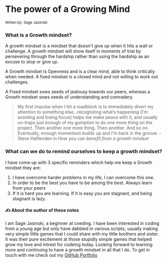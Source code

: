 # The power of a Growing Mind

<sub> Writen by: Sage Jasinski </sub>

### What is a Growth mindset?

  A growth mindset is a mindset that doesn't give up when it hits a wall or challenge. A growth mindset will show itself in moments of trial by persevering through the hardship rather than using the hardship as an excuse to stop or give up.
  
  A Growth mindset is Openness and is a clear mind, able to think critically when needed. A fixed mindset is a closed mind and not willing to work out challenges.
  
  A Fixed mindset sows seeds of jealousy towards our peers, whereas a Growth mindset sows seeds of understanding and comradery.
  
> My first impulse when I hit a roadblock is to immediately divert my attention to something else...recognizing what’s happening (I’m avoiding and losing focus) helps me make peace with it, and usually un-traps just enough of my gumption to do one more thing on the project. Then another one more thing. Then another. And so on. Eventually, enough momentum builds up and I’m back in the groove. - Steve Haffenden in *How you can benefit from a growth mindset*

### What can we do to remind ourselves to keep a growth mindset?

I have come up with 3 specific reminders which help me keep a Growth mindset
they are:

1. I have overcome harder problems in my life, I can overcome this one.
2. In order to be the best you have to be among the best. Always learn from your peers
3. If it is hard you are learning. If it is easy you are stagnant, and being stagnant is lazy.

#### :writing_hand: About the author of these notes

I am Sage Jasinski, a beginner at coeding. I have been interested in coding from a young age but only have dabbled in various scripts, usually making very simple little games that I could share with my little brothers and sister. It was their pure excitement at those stupidly simple games that helped grow my love and intrest for codeing today. Looking forward to learning more and continuing to have a growth mindset in all that I do. To get in touch with me check out my [GitHub Portfolio](https://github.com/SageJasinski)

